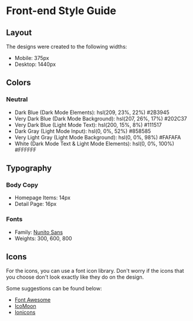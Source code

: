 # Front-end Style Guide

## Layout

The designs were created to the following widths:

- Mobile: 375px
- Desktop: 1440px

## Colors

### Neutral

- Dark Blue (Dark Mode Elements): hsl(209, 23%, 22%) #2B3945
- Very Dark Blue (Dark Mode Background): hsl(207, 26%, 17%) #202C37
- Very Dark Blue (Light Mode Text): hsl(200, 15%, 8%) #111517
- Dark Gray (Light Mode Input): hsl(0, 0%, 52%) #858585
- Very Light Gray (Light Mode Background): hsl(0, 0%, 98%) #FAFAFA
- White (Dark Mode Text & Light Mode Elements): hsl(0, 0%, 100%) #FFFFFF

## Typography

### Body Copy

- Homepage Items: 14px
- Detail Page: 16px 

### Fonts

- Family: [Nunito Sans](https://fonts.google.com/specimen/Nunito+Sans)
- Weights: 300, 600, 800

## Icons

For the icons, you can use a font icon library. Don't worry if the icons that you choose don't look exactly like they do on the design.

Some suggestions can be found below:

- [Font Awesome](https://fontawesome.com)
- [IcoMoon](https://icomoon.io)
- [Ionicons](https://ionicons.com)